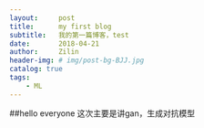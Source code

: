 ```yaml
---
layout:     post
title:      my first blog
subtitle:   我的第一篇博客，test
date:       2018-04-21
author:     Zilin
header-img: # img/post-bg-BJJ.jpg
catalog: true
tags:
    - ML
---
```


##hello everyone
这次主要是讲gan，生成对抗模型
